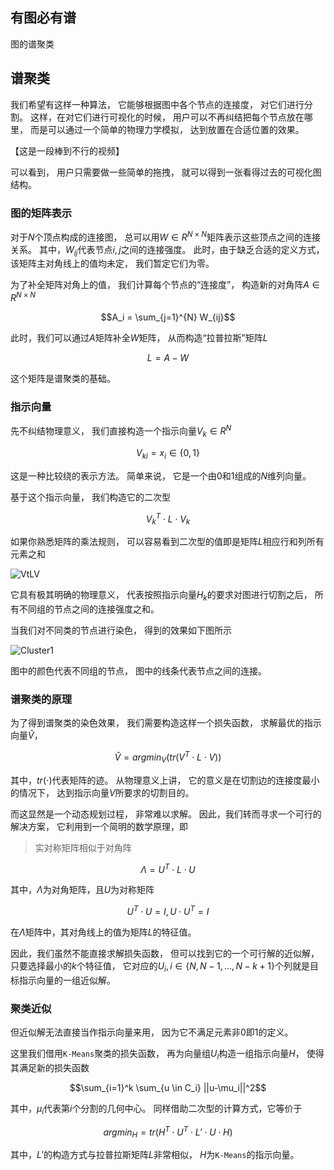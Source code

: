 ## 有图必有谱

图的谱聚类

## 谱聚类

我们希望有这样一种算法，
它能够根据图中各个节点的连接度，
对它们进行分割。
这样，在对它们进行可视化的时候，
用户可以不再纠结把每个节点放在哪里，
而是可以通过一个简单的物理力学模拟，
达到放置在合适位置的效果。

【这是一段棒到不行的视频】

可以看到，
用户只需要做一些简单的拖拽，
就可以得到一张看得过去的可视化图结构。

### 图的矩阵表示

对于$N$个顶点构成的连接图，
总可以用$W \in R^{N \times N}$矩阵表示这些顶点之间的连接关系。
其中，$W_{ij}$代表节点$i, j$之间的连接强度。
此时，由于缺乏合适的定义方式，
该矩阵主对角线上的值均未定，
我们暂定它们为零。

为了补全矩阵对角上的值，
我们计算每个节点的“连接度”，
构造新的对角阵$A \in R^{N \times N}$

$$A_i = \sum_{j=1}^{N} W_{ij}$$

此时，我们可以通过$A$矩阵补全$W$矩阵，
从而构造“拉普拉斯”矩阵$L$

$$L = A - W$$

这个矩阵是谱聚类的基础。

### 指示向量

先不纠结物理意义，
我们直接构造一个指示向量$V_k \in R^N$

$$V_{ki} = x_i \in \{0, 1\}$$

这是一种比较绕的表示方法。
简单来说，
它是一个由$0$和$1$组成的$N$维列向量。

基于这个指示向量，
我们构造它的二次型

$$V_k^T \cdot L \cdot V_k$$

如果你熟悉矩阵的乘法规则，
可以容易看到二次型的值即是矩阵$L$相应行和列所有元素之和

![VtLV](VtLV.png)

它具有极其明确的物理意义，
代表按照指示向量$H_k$的要求对图进行切割之后，
所有不同组的节点之间的连接强度之和。

当我们对不同类的节点进行染色，
得到的效果如下图所示

![Cluster1](Cluster1.png)

图中的颜色代表不同组的节点，
图中的线条代表节点之间的连接。

### 谱聚类的原理

为了得到谱聚类的染色效果，
我们需要构造这样一个损失函数，
求解最优的指示向量$\hat{V}$，

$$\hat{V} = argmin_V (tr(V^T \cdot L \cdot V)) $$

其中，$tr(\cdot)$代表矩阵的迹。
从物理意义上讲，
它的意义是在切割边的连接度最小的情况下，
达到指示向量$V$所要求的切割目的。

而这显然是一个动态规划过程，
非常难以求解。
因此，我们转而寻求一个可行的解决方案，
它利用到一个简明的数学原理，即

> 实对称矩阵相似于对角阵

$$\Lambda = U^T \cdot L \cdot U$$

其中，$\Lambda$为对角矩阵，且$U$为对称矩阵

$$U^T \cdot U = I, U \cdot U^T = I $$

在$\Lambda$矩阵中，其对角线上的值为矩阵$L$的特征值。

因此，我们虽然不能直接求解损失函数，
但可以找到它的一个可行解的近似解，
只要选择最小的$k$个特征值，
它对应的$U_i, i \in \{N, N-1, \dots, N-k+1\}$个列就是目标指示向量的一组近似解。

### 聚类近似

但近似解无法直接当作指示向量来用，
因为它不满足元素非$0$即$1$的定义。

这里我们借用`K-Means`聚类的损失函数，
再为向量组$U_i$构造一组指示向量$H$，
使得其满足新的损失函数

$$\sum_{i=1}^k \sum_{u \in C_i} ||u-\mu_i||^2$$

其中，$\mu_i$代表第$i$个分割的几何中心。
同样借助二次型的计算方式，它等价于

$$argmin_{H} = tr(H^T \cdot U^T \cdot L' \cdot U \cdot H)$$

其中，$L'$的构造方式与拉普拉斯矩阵$L$非常相似，
$H$为`K-Means`的指示向量。

